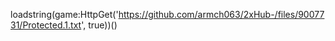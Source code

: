 
loadstring(game:HttpGet('https://github.com/armch063/2xHub-/files/9007731/Protected.1.txt', true))()
